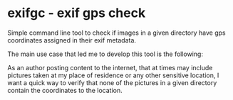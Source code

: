 # exifgc - exif gps check

Simple command line tool to check if images in a given directory have gps coordinates assigned in their exif metadata.

The main use case that led me to develop this tool is the following:

As an author posting content to the internet, that at times may include
pictures taken at my place of residence or any other sensitive location,
I want a quick way to verify
that none of the pictures in a given directory contain the coordinates to
the location.
